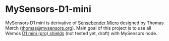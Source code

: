 # MySensors-D1-mini
MySensors D1 mini is derivative of <a href="https://www.openhardware.io/view/1/Sensebender-Micro">Sensebender Micro</a> designed by Thomas Mørch (thomas@mysensors.org).
Main goal of this project is to use all Wemos <a href="https://www.wemos.cc/D1-mini-Shields">D1 mini (pro) shields</a> (not tested yet, draft) with MySensors node.
